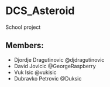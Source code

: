 # DCS_Asteroid
School project

## Members:
  - Djordje Dragutinovic @djdragutinovic
  - David Jovicic @GeorgeRaspberry
  - Vuk Isic @vukisic
  - Dubravko Petrovic @Duksic
